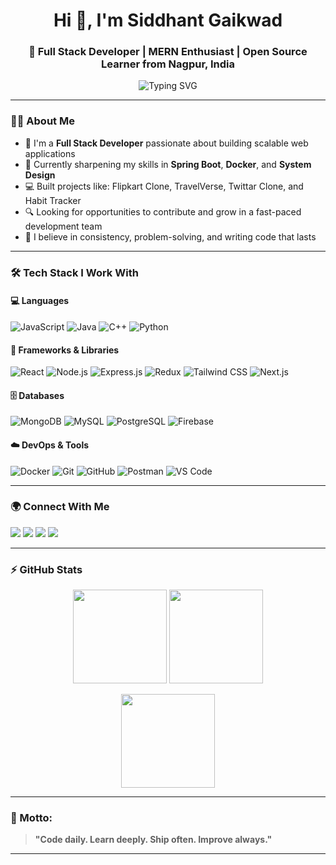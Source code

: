 <h1 align="center">Hi 👋, I'm Siddhant Gaikwad</h1>
<h3 align="center">🚀 Full Stack Developer | MERN Enthusiast | Open Source Learner from Nagpur, India</h3>


<p align="center">
  <img src="https://readme-typing-svg.demolab.com?font=Fira+Code&weight=500&pause=1000&color=42A5F5&center=true&vCenter=true&width=435&lines=Building+real-world+projects;Learning+Docker+%2B+DevOps;Writing+clean%2C+modular+code;Open+to+new+opportunities" alt="Typing SVG" />
  
</p>

---

### 🧑‍💻 About Me


- 💼 I'm a **Full Stack Developer** passionate about building scalable web applications
- 🌱 Currently sharpening my skills in **Spring Boot**, **Docker**, and **System Design**
- 💻 Built projects like: Flipkart Clone, TravelVerse, Twittar Clone, and Habit Tracker
- 🔍 Looking for opportunities to contribute and grow in a fast-paced development team
- 🧠 I believe in consistency, problem-solving, and writing code that lasts

---

### 🛠️ Tech Stack I Work With

#### 💻 Languages
![JavaScript](https://img.shields.io/badge/-JavaScript-F7DF1E?logo=javascript&logoColor=black&style=flat)
![Java](https://img.shields.io/badge/-Java-007396?logo=java&logoColor=white&style=flat)
![C++](https://img.shields.io/badge/-C++-00599C?logo=c%2B%2B&logoColor=white&style=flat)
![Python](https://img.shields.io/badge/-Python-3776AB?logo=python&logoColor=white&style=flat)

#### 🧰 Frameworks & Libraries
![React](https://img.shields.io/badge/-React-61DAFB?logo=react&logoColor=black&style=flat)
![Node.js](https://img.shields.io/badge/-Node.js-339933?logo=node.js&logoColor=white&style=flat)
![Express.js](https://img.shields.io/badge/-Express-000000?logo=express&logoColor=white&style=flat)
![Redux](https://img.shields.io/badge/-Redux-764ABC?logo=redux&logoColor=white&style=flat)
![Tailwind CSS](https://img.shields.io/badge/-TailwindCSS-38B2AC?logo=tailwind-css&logoColor=white&style=flat)
![Next.js](https://img.shields.io/badge/-Next.js-000000?logo=next.js&logoColor=white&style=flat)

#### 🗄️ Databases
![MongoDB](https://img.shields.io/badge/-MongoDB-47A248?logo=mongodb&logoColor=white&style=flat)
![MySQL](https://img.shields.io/badge/-MySQL-4479A1?logo=mysql&logoColor=white&style=flat)
![PostgreSQL](https://img.shields.io/badge/-PostgreSQL-336791?logo=postgresql&logoColor=white&style=flat)
![Firebase](https://img.shields.io/badge/-Firebase-FFCA28?logo=firebase&logoColor=black&style=flat)

#### ☁️ DevOps & Tools
![Docker](https://img.shields.io/badge/-Docker-2496ED?logo=docker&logoColor=white&style=flat)
![Git](https://img.shields.io/badge/-Git-F05032?logo=git&logoColor=white&style=flat)
![GitHub](https://img.shields.io/badge/-GitHub-181717?logo=github&logoColor=white&style=flat)
![Postman](https://img.shields.io/badge/-Postman-FF6C37?logo=postman&logoColor=white&style=flat)
![VS Code](https://img.shields.io/badge/-VSCode-007ACC?logo=visual-studio-code&logoColor=white&style=flat)

---

### 🌍 Connect With Me
<p>
  <a href="mailto:siddhant333444@gmail.com"><img src="https://img.shields.io/badge/Gmail-D14836?style=for-the-badge&logo=gmail&logoColor=white"/></a>
  <a href="https://linkedin.com/in/dktesiddhantgaikwad"><img src="https://img.shields.io/badge/LinkedIn-0077B5?style=for-the-badge&logo=linkedin&logoColor=white"/></a>
  <a href="https://leetcode.com/siddhant333444/"><img src="https://img.shields.io/badge/LeetCode-FFA116?style=for-the-badge&logo=leetcode&logoColor=black"/></a>
  <a href="https://siddhant-gaikwad-portfolio.onrender.com"><img src="https://img.shields.io/badge/Portfolio-121212?style=for-the-badge&logo=vercel&logoColor=white"/></a>
</p>

---

### ⚡ GitHub Stats

<p align="center">
  <img src="https://github-readme-stats.vercel.app/api?username=SiddhantVgaikwad&show_icons=true&theme=react" height="150"/>
  <img src="https://github-readme-stats.vercel.app/api/top-langs/?username=SiddhantVgaikwad&layout=compact&theme=react" height="150"/>
</p>
<p align="center">
  <img src="https://github-readme-streak-stats.herokuapp.com/?user=SiddhantVgaikwad&theme=react" height="150" />
</p>

---

### 📌 Motto:
> **"Code daily. Learn deeply. Ship often. Improve always."**
---

